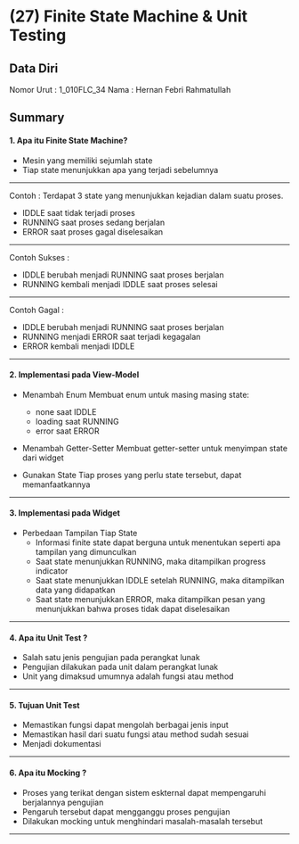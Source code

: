 # (27) Finite State Machine & Unit Testing
## Data Diri

Nomor Urut : 1_010FLC_34
Nama : Hernan Febri Rahmatullah

## Summary

#### 1. Apa itu Finite State Machine?
- Mesin yang memiliki sejumlah state
- Tiap state menunjukkan apa yang terjadi sebelumnya
***
Contoh :
Terdapat 3 state yang menunjukkan kejadian dalam suatu proses.
- IDDLE saat tidak terjadi proses
- RUNNING saat proses sedang berjalan
- ERROR saat proses gagal diselesaikan
***
Contoh Sukses :
- IDDLE berubah menjadi RUNNING saat proses berjalan
- RUNNING kembali menjadi IDDLE saat proses selesai
***
Contoh Gagal :
- IDDLE berubah menjadi RUNNING saat proses berjalan
- RUNNING menjadi ERROR saat terjadi kegagalan
- ERROR kembali menjadi IDDLE
***

#### 2. Implementasi pada View-Model
- Menambah Enum
    Membuat enum untuk masing masing state:
    * none saat IDDLE
    * loading saat RUNNING
    * error saat ERROR

- Menambah Getter-Setter
    Membuat getter-setter untuk menyimpan state dari widget
- Gunakan State
    Tiap proses yang perlu state tersebut, dapat memanfaatkannya
***

#### 3. Implementasi pada Widget
- Perbedaan Tampilan Tiap State
    * Informasi finite state dapat berguna untuk menentukan seperti apa tampilan yang dimunculkan
    * Saat state menunjukkan RUNNING, maka ditampilkan progress indicator
    * Saat state menunjukkan IDDLE setelah RUNNING, maka ditampilkan data yang didapatkan
    * Saat state menunjukkan ERROR, maka ditampilkan pesan yang menunjukkan bahwa proses tidak dapat diselesaikan

***

#### 4. Apa itu Unit Test ?
- Salah satu jenis pengujian pada perangkat lunak
- Pengujian dilakukan pada unit dalam perangkat lunak
- Unit yang dimaksud umumnya adalah fungsi atau method

***

#### 5. Tujuan Unit Test
- Memastikan fungsi dapat mengolah berbagai jenis input
- Memastikan hasil dari suatu fungsi atau method sudah sesuai 
- Menjadi dokumentasi

***

#### 6. Apa itu Mocking ?
- Proses yang terikat dengan sistem eskternal dapat mempengaruhi berjalannya pengujian
- Pengaruh tersebut dapat mengganggu proses pengujian
- Dilakukan mocking untuk menghindari masalah-masalah tersebut
***
